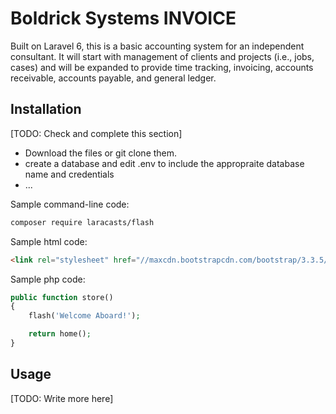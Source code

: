 # Boldrick Systems INVOICE

Built on Laravel 6, this is a basic accounting system for an independent consultant. It will start with management of clients and projects (i.e., jobs, cases) and will be expanded to provide time tracking, invoicing, accounts receivable, accounts payable, and general ledger.

## Installation

[TODO: Check and complete this section]
- Download the files or git clone them.
- create a database and edit .env to include the appropraite database name and credentials
- ...

Sample command-line code:

```bash
composer require laracasts/flash
```

Sample html code:

```html
<link rel="stylesheet" href="//maxcdn.bootstrapcdn.com/bootstrap/3.3.5/css/bootstrap.min.css">
```

Sample php code:

```php
public function store()
{
    flash('Welcome Aboard!');

    return home();
}
```

## Usage

[TODO: Write more here]
